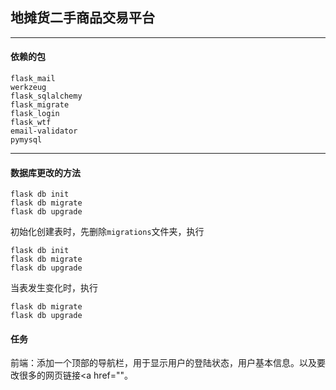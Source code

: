 ## 地摊货二手商品交易平台

----

#### 依赖的包

```text
flask_mail
werkzeug
flask_sqlalchemy
flask_migrate
flask_login
flask_wtf
email-validator
pymysql
```

----

#### 数据库更改的方法

```text
flask db init
flask db migrate
flask db upgrade
```

初始化创建表时，先删除`migrations`文件夹，执行
```text
flask db init
flask db migrate
flask db upgrade
```
当表发生变化时，执行
```text
flask db migrate
flask db upgrade
```


#### 任务
前端：添加一个顶部的导航栏，用于显示用户的登陆状态，用户基本信息。以及要改很多的网页链接<a href=""。
